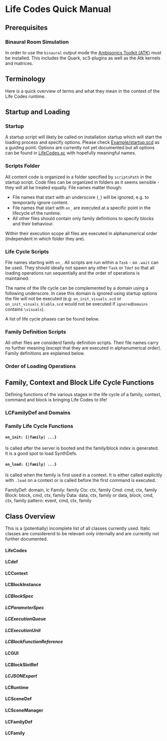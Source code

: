 
# Life Codes Quick Manual

## Prerequisites
### Binaural Room Simulation
In order to use the `binaural` output mode the [Ambisonics Toolkit (ATK)](https://github.com/ambisonictoolkit/atk-sc3/blob/master/README.md#installing) must be installed. This includes the Quark, sc3-plugins as well as the Atk kernels and matrices.

## Terminology
Here is a quick overview of terms and what they mean in the context of the Life Codes runtime.

## Startup and Loading

### Startup
A startup script will likely be called on installation startup which will start the loading process and specify options. Please check [Example/startup.scd](Example/start.scd) as a guiding point. Options are currently not yet documented but all options can be found in [LifeCodes.sc](LifeCodes.sc) with hopefully meaningful names.

### Scripts Folder
All content code is organized in a folder specified by `scriptsPath` in the startup script. Code files can be organized in folders as it seems sensible - they will all be treated equally. File names matter though:

* File names that start with an underscore (`_`) will be ignored, e.g. to temporarily ignore content.
* File names that start with `on_` are executed at a specific point in the lifecycle of the runtime.
* All other files should contain only family definitions to specify blocks and their behaviour.

Within their execution scope all files are executed in alphanumerical order (independent in which folder they are).

### Life Cycle Scripts
File names starting with `on_`. All scripts are run within a `Task` - so `.wait` can be used. They should ideally not spawn any other `Task` or `Tdef` so that all loading operations run sequentially and the order of operations is maintained.

The name of the life cycle can be complemented by a domain using a following underscore. In case this domain is ignored using startup options the file will not be executed (e.g: `on_init_visuals.scd` or `on_init_visuals_blabla.scd` would not be executed if `ignoredDomains` contains `\visuals`).

A list of life cycle phases can be found below.

### Family Definition Scripts
All other files are considerd family definition scripts. Their file names carry no further meaning (except that they are executed in alphanumerical order). Family definitions are explained below.

### Order of Loading Operations

## Family, Context and Block Life Cycle Functions
Defining functions of the various stages in the life cycle of a family, context, command and block is bringing Life Codes to life!

### LCFamilyDef and Domains

### Family Life Cycle Functions

#### `on_init: {|family| ...}`
Is called after the server is booted and the family/block index is generated. It is a good spot to load SynthDefs.

#### `on_load: {|family| ...}`
Is called when the family is first used in a context. It is either called explicitly with `.load` on a context or is called before the first command is executed.


FamilyDef: domain, lc
Family: family
Ctx: ctx, family
Cmd: cmd, ctx, family
Block: block, cmd, ctx, family
Data: data, ctx, family or data, block, cmd, ctx, family
pattern: event, cmd, ctx, family


## Class Overview
This is a (potentially) incomplete list of all classes currently used. Italic classes are considerend to be relevant only internally and are currently not further documented.

#### LifeCodes
#### LCdef
#### LCContext
#### LCBlockInstance
#### *LCBlockSpec*
#### *LCParameterSpec*
#### *LCExecutionQueue*
#### *LCExecutionUnit*
#### *LCBlockFunctionReference*
#### LCGUI
#### LCBlockSlotRef
#### *LCJSONExport*
#### LCRuntime
#### LCSceneDef
#### LCSceneManager
#### LCFamliyDef
#### LCFamily